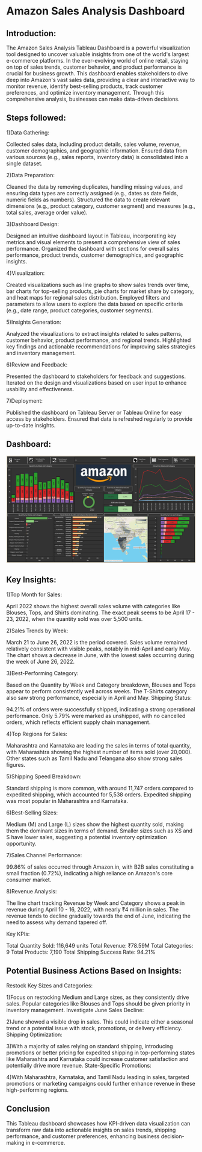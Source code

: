 # Amazon Sales Analysis Dashboard

## Introduction:

The Amazon Sales Analysis Tableau Dashboard is a powerful visualization tool designed to uncover valuable insights from one of the world's largest e-commerce platforms. In the ever-evolving world of online retail, staying on top of sales trends, customer behavior, and product performance is crucial for business growth. This dashboard enables stakeholders to dive deep into Amazon's vast sales data, providing a clear and interactive way to monitor revenue, identify best-selling products, track customer preferences, and optimize inventory management. Through this comprehensive analysis, businesses can make data-driven decisions.


## Steps followed:

1)Data Gathering:

Collected sales data, including product details, sales volume, revenue, customer demographics, and geographic information.
Ensured data from various sources (e.g., sales reports, inventory data) is consolidated into a single dataset.

2)Data Preparation:

Cleaned the data by removing duplicates, handling missing values, and ensuring data types are correctly assigned (e.g., dates as date fields, numeric fields as numbers).
Structured the data to create relevant dimensions (e.g., product category, customer segment) and measures (e.g., total sales, average order value).

3)Dashboard Design:

Designed an intuitive dashboard layout in Tableau, incorporating key metrics and visual elements to present a comprehensive view of sales performance.
Organized the dashboard with sections for overall sales performance, product trends, customer demographics, and geographic insights.

4)Visualization:

Created visualizations such as line graphs to show sales trends over time, bar charts for top-selling products, pie charts for market share by category, and heat maps for regional sales distribution.
Employed filters and parameters to allow users to explore the data based on specific criteria (e.g., date range, product categories, customer segments).

5)Insights Generation:

Analyzed the visualizations to extract insights related to sales patterns, customer behavior, product performance, and regional trends.
Highlighted key findings and actionable recommendations for improving sales strategies and inventory management.

6)Review and Feedback:

Presented the dashboard to stakeholders for feedback and suggestions.
Iterated on the design and visualizations based on user input to enhance usability and effectiveness.

7)Deployment:

Published the dashboard on Tableau Server or Tableau Online for easy access by stakeholders.
Ensured that data is refreshed regularly to provide up-to-date insights.

## Dashboard:

![Dasgboard](https://github.com/Sakshiistwal13/Amazon-Sales-Analysis-Dashboard/blob/main/Amazon.png)

## Key Insights:

1)Top Month for Sales:

April 2022 shows the highest overall sales volume with categories like Blouses, Tops, and Shirts dominating.
The exact peak seems to be April 17 - 23, 2022, when the quantity sold was over 5,500 units.

2)Sales Trends by Week:

March 21 to June 26, 2022 is the period covered.
Sales volume remained relatively consistent with visible peaks, notably in mid-April and early May.
The chart shows a decrease in June, with the lowest sales occurring during the week of June 26, 2022.

3)Best-Performing Category:

Based on the Quantity by Week and Category breakdown, Blouses and Tops appear to perform consistently well across weeks.
The T-Shirts category also saw strong performance, especially in April and May.
Shipping Status:

94.21% of orders were successfully shipped, indicating a strong operational performance.
Only 5.79% were marked as unshipped, with no cancelled orders, which reflects efficient supply chain management.

4)Top Regions for Sales:

Maharashtra and Karnataka are leading the sales in terms of total quantity, with Maharashtra showing the highest number of items sold (over 20,000).
Other states such as Tamil Nadu and Telangana also show strong sales figures.

5)Shipping Speed Breakdown:

Standard shipping is more common, with around 11,747 orders compared to expedited shipping, which accounted for 5,538 orders.
Expedited shipping was most popular in Maharashtra and Karnataka.

6)Best-Selling Sizes:

Medium (M) and Large (L) sizes show the highest quantity sold, making them the dominant sizes in terms of demand.
Smaller sizes such as XS and S have lower sales, suggesting a potential inventory optimization opportunity.

7)Sales Channel Performance:

99.86% of sales occurred through Amazon.in, with B2B sales constituting a small fraction (0.72%), indicating a high reliance on Amazon's core consumer market.

8)Revenue Analysis:

The line chart tracking Revenue by Week and Category shows a peak in revenue during April 10 - 16, 2022, with nearly ₹4 million in sales.
The revenue tends to decline gradually towards the end of June, indicating the need to assess why demand tapered off.


 Key KPIs:

Total Quantity Sold: 116,649 units
Total Revenue: ₹78.59M
Total Categories: 9
Total Products: 7,190
Total Shipping Success Rate: 94.21%

## Potential Business Actions Based on Insights:

Restock Key Sizes and Categories:

1)Focus on restocking Medium and Large sizes, as they consistently drive sales.
Popular categories like Blouses and Tops should be given priority in inventory management.
Investigate June Sales Decline:

2)June showed a visible drop in sales. This could indicate either a seasonal trend or a potential issue with stock, promotions, or delivery efficiency.
Shipping Optimization:

3)With a majority of sales relying on standard shipping, introducing promotions or better pricing for expedited shipping in top-performing states like Maharashtra and Karnataka could increase customer satisfaction and potentially drive more revenue.
State-Specific Promotions:

4)With Maharashtra, Karnataka, and Tamil Nadu leading in sales, targeted promotions or marketing campaigns could further enhance revenue in these high-performing regions.


## Conclusion

This Tableau dashboard showcases how KPI-driven data visualization can transform raw data into actionable insights on sales trends, shipping performance, and customer preferences, enhancing business decision-making in e-commerce.

